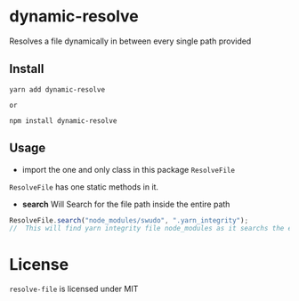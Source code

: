 # dynamic-resolve

Resolves a file dynamically in between every single path provided

## Install

```
yarn add dynamic-resolve

or

npm install dynamic-resolve
```

## Usage

- import the one and only class in this package `ResolveFile`

`ResolveFile` has one static methods in it.

- **search** Will Search for the file path inside the entire path

```js
ResolveFile.search("node_modules/swudo", ".yarn_integrity");
//  This will find yarn integrity file node_modules as it searchs the entire one
```

# License

`resolve-file` is licensed under MIT

